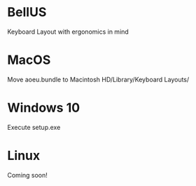# BellUS
Keyboard Layout with ergonomics in mind

# MacOS
Move aoeu.bundle to Macintosh HD/Library/Keyboard Layouts/

# Windows 10
Execute setup.exe

# Linux
Coming soon!
